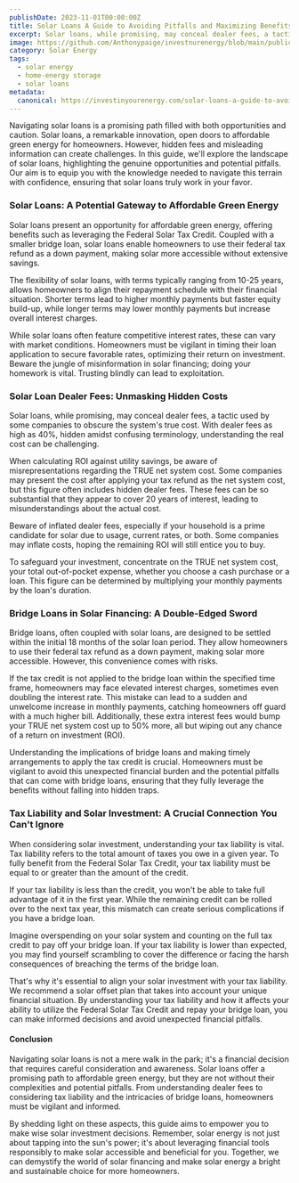 ```yaml
---
publishDate: 2023-11-01T00:00:00Z
title: Solar Loans A Guide to Avoiding Pitfalls and Maximizing Benefits
excerpt: Solar loans, while promising, may conceal dealer fees, a tactic used by some companies to obscure the system's true cost. With dealer fees as high as 40%, hidden amidst confusing terminology
image: https://github.com/Anthonypaige/investnurenergy/blob/main/public/images/cover-art/SLR-3-cover-art.png?raw=true
category: Solar Energy
tags:
  - solar energy
  - home-energy storage
  - solar loans
metadata:
  canonical: https://investinyourenergy.com/solar-loans-a-guide-to-avoiding-pitfalls-and-maximizing-benefits
---
```


Navigating solar loans is a promising path filled with both opportunities and caution. Solar loans, a remarkable innovation, open doors to affordable green energy for homeowners. However, hidden fees and misleading information can create challenges. In this guide, we'll explore the landscape of solar loans, highlighting the genuine opportunities and potential pitfalls. Our aim is to equip you with the knowledge needed to navigate this terrain with confidence, ensuring that solar loans truly work in your favor.

### **Solar Loans: A Potential Gateway to Affordable Green Energy**

Solar loans present an opportunity for affordable green energy, offering benefits such as leveraging the Federal Solar Tax Credit. Coupled with a smaller bridge loan, solar loans enable homeowners to use their federal tax refund as a down payment, making solar more accessible without extensive savings.

The flexibility of solar loans, with terms typically ranging from 10-25 years, allows homeowners to align their repayment schedule with their financial situation. Shorter terms lead to higher monthly payments but faster equity build-up, while longer terms may lower monthly payments but increase overall interest charges.

While solar loans often feature competitive interest rates, these can vary with market conditions. Homeowners must be vigilant in timing their loan application to secure favorable rates, optimizing their return on investment. Beware the jungle of misinformation in solar financing; doing your homework is vital. Trusting blindly can lead to exploitation.

### **Solar Loan Dealer Fees: Unmasking Hidden Costs**

Solar loans, while promising, may conceal dealer fees, a tactic used by some companies to obscure the system's true cost. With dealer fees as high as 40%, hidden amidst confusing terminology, understanding the real cost can be challenging.

When calculating ROI against utility savings, be aware of misrepresentations regarding the TRUE net system cost. Some companies may present the cost after applying your tax refund as the net system cost, but this figure often includes hidden dealer fees. These fees can be so substantial that they appear to cover 20 years of interest, leading to misunderstandings about the actual cost.

Beware of inflated dealer fees, especially if your household is a prime candidate for solar due to usage, current rates, or both. Some companies may inflate costs, hoping the remaining ROI will still entice you to buy.

To safeguard your investment, concentrate on the TRUE net system cost, your total out-of-pocket expense, whether you choose a cash purchase or a loan. This figure can be determined by multiplying your monthly payments by the loan's duration.

### **Bridge Loans in Solar Financing: A Double-Edged Sword**

Bridge loans, often coupled with solar loans, are designed to be settled within the initial 18 months of the solar loan period. They allow homeowners to use their federal tax refund as a down payment, making solar more accessible. However, this convenience comes with risks.

If the tax credit is not applied to the bridge loan within the specified time frame, homeowners may face elevated interest charges, sometimes even doubling the interest rate. This mistake can lead to a sudden and unwelcome increase in monthly payments, catching homeowners off guard with a much higher bill. Additionally, these extra interest fees would bump your TRUE net system cost up to 50% more, all but wiping out any chance of a return on investment (ROI).

Understanding the implications of bridge loans and making timely arrangements to apply the tax credit is crucial. Homeowners must be vigilant to avoid this unexpected financial burden and the potential pitfalls that can come with bridge loans, ensuring that they fully leverage the benefits without falling into hidden traps.

### **Tax Liability and Solar Investment: A Crucial Connection You Can't Ignore**

When considering solar investment, understanding your tax liability is vital. Tax liability refers to the total amount of taxes you owe in a given year. To fully benefit from the Federal Solar Tax Credit, your tax liability must be equal to or greater than the amount of the credit.

If your tax liability is less than the credit, you won't be able to take full advantage of it in the first year. While the remaining credit can be rolled over to the next tax year, this mismatch can create serious complications if you have a bridge loan.

Imagine overspending on your solar system and counting on the full tax credit to pay off your bridge loan. If your tax liability is lower than expected, you may find yourself scrambling to cover the difference or facing the harsh consequences of breaching the terms of the bridge loan.

That's why it's essential to align your solar investment with your tax liability. We recommend a solar offset plan that takes into account your unique financial situation. By understanding your tax liability and how it affects your ability to utilize the Federal Solar Tax Credit and repay your bridge loan, you can make informed decisions and avoid unexpected financial pitfalls.

#### **Conclusion**

Navigating solar loans is not a mere walk in the park; it's a financial decision that requires careful consideration and awareness. Solar loans offer a promising path to affordable green energy, but they are not without their complexities and potential pitfalls. From understanding dealer fees to considering tax liability and the intricacies of bridge loans, homeowners must be vigilant and informed.

By shedding light on these aspects, this guide aims to empower you to make wise solar investment decisions. Remember, solar energy is not just about tapping into the sun's power; it's about leveraging financial tools responsibly to make solar accessible and beneficial for you. Together, we can demystify the world of solar financing and make solar energy a bright and sustainable choice for more homeowners.
